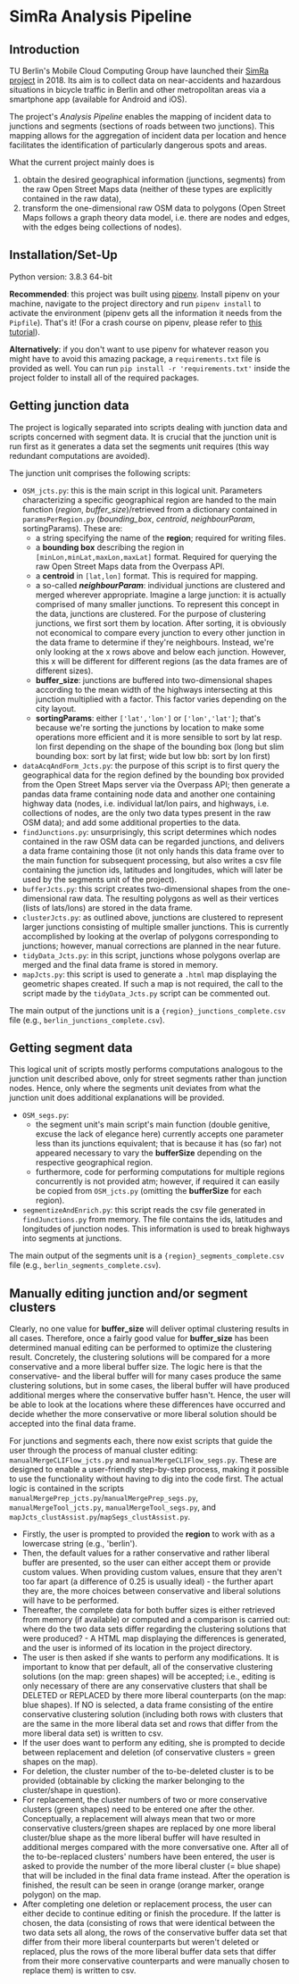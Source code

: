 
# SimRa Analysis Pipeline

## Introduction

TU Berlin's Mobile Cloud Computing Group have launched their  [SimRa project](https://www.digital-future.berlin/en/research/projects/simra/ "SimRa Project Site") in 2018. Its aim is to collect data on near-accidents and hazardous situations in bicycle traffic in Berlin and other metropolitan areas via a smartphone app (available for Android and iOS).

The project's *Analysis Pipeline* enables the mapping of incident data to junctions and segments (sections of roads between two junctions). This mapping allows for the aggregation of incident data per location and hence facilitates the identification of particularly dangerous spots and areas.

What the current project mainly does is
1. obtain the desired geographical information (junctions, segments) from the raw Open Street Maps data (neither of these types are explicitly contained in the raw data), 
1. transform the one-dimensional raw OSM data to polygons (Open Street Maps follows a graph theory data model, i.e. there are nodes and edges, with the edges being collections of nodes). 

## Installation/Set-Up

Python version: 3.8.3 64-bit

**Recommended**: this project was built using [pipenv](https://pipenv-fork.readthedocs.io/en/latest/basics.html "Pipenv documentation"). Install pipenv on your machine, navigate to the project directory and run `pipenv install` to activate the environment (pipenv gets all the information it needs from the `Pipfile`). That's it! (For a crash course on pipenv, please refer to [this tutorial](https://www.youtube.com/watch?v=6Qmnh5C4Pmo "Pipenv Crash Course by Traversy Media")).

**Alternatively**: if you don't want to use pipenv for whatever reason you might have to avoid this amazing package, a `requirements.txt` file is provided as well. You can run `pip install -r 'requirements.txt'` inside the project folder to install all of the required packages.

## Getting junction data

The project is logically separated into scripts dealing with junction data and scripts concerned with segment data. It is crucial that the junction unit is run first as it generates a data set the segments unit requires (this way redundant computations are avoided). 

The junction unit comprises the following scripts:
* `OSM_jcts.py`: this is the main script in this logical unit. Parameters characterizing a specific geographical region are handed to the main function (*region*, *buffer_size*)/retrieved from a dictionary contained in `paramsPerRegion.py` (*bounding_box*, *centroid*, *neighbourParam*, sortingParams). These are:
    * a string specifying the name of the **region**; required for writing files. 
    * a **bounding box** describing the region in `[minLon,minLat,maxLon,maxLat]` format. Required for querying the raw Open Street Maps data from the Overpass API.
    * a **centroid** in `[lat,lon]` format. This is required for mapping. 
    * a so-called ***neighbourParam***: individual junctions are clustered and merged wherever appropriate. Imagine a large junction: it is actually comprised of many smaller junctions. To represent this concept in the data, junctions are clustered. For the purpose of clustering junctions, we first sort them by location. After sorting, it is obviously not economical to compare every junction to every other junction in the data frame to determine if they're neighbours. Instead, we're only looking at the x rows above and below each junction. However, this x will be different for different regions (as the data frames are of different sizes).
    * **buffer_size**: junctions are buffered into two-dimensional shapes according to the mean width of the highways intersecting at this junction multiplied with a factor. This factor varies depending on the city layout. 
    * **sortingParams**: either `['lat','lon']` or `['lon','lat']`; that's because we're sorting the junctions by location to make some operations more efficient and it is more sensible to sort by lat resp. lon first depending on the shape of the bounding box (long but slim bounding box: sort by lat first; wide but low bb: sort by lon first) 
* `dataAcqAndForm_Jcts.py`: the purpose of this script is to first query the geographical data for the region defined by the bounding box provided from the Open Street Maps server via the Overpass API; then generate a pandas data frame containing node data and another one containing highway data (nodes, i.e. individual lat/lon pairs, and highways, i.e. collections of nodes, are the only two data types present in the raw OSM data); and add some additional properties to the data.
* `findJunctions.py`: unsurprisingly, this script determines which nodes contained in the raw OSM data can be regarded junctions, and delivers a data frame containing those (it not only hands this data frame over to the main function for subsequent processing, but also writes a csv file containing the junction ids, latitudes and longitudes, which will later be used by the segments unit of the project).
* `bufferJcts.py`: this script creates two-dimensional shapes from the one-dimensional raw data. The resulting polygons as well as their vertices (lists of lats/lons) are stored in the data frame.
* `clusterJcts.py`: as outlined above, junctions are clustered to represent larger junctions consisting of multiple smaller junctions. This is currently accomplished by looking at the overlap of polygons corresponding to junctions; however, manual corrections are planned in the near future.
* `tidyData_Jcts.py`: in this script, junctions whose polygons overlap are merged and the final data frame is stored in memory.
* `mapJcts.py`: this script is used to generate a `.html` map displaying the geometric shapes created. If such a map is not required, the call to the script made by the `tidyData_Jcts.py` script can be commented out.

The main output of the junctions unit is a `{region}_junctions_complete.csv` file (e.g., `berlin_junctions_complete.csv`).

## Getting segment data

This logical unit of scripts mostly performs computations analogous to the junction unit described above, only for street segments rather than junction nodes. Hence, only where the segments unit deviates from what the junction unit does additional explanations will be provided.

* `OSM_segs.py`: 
    * the segment unit's main script's main function (double genitive, excuse the lack of elegance here) currently accepts one parameter less than its junctions equivalent; that is because it has (so far) not appeared necessary to vary the **bufferSize** depending on the respective geographical region. 
    * furthermore, code for performing computations for multiple regions concurrently is not provided atm; however, if required it can easily be copied from `OSM_jcts.py` (omitting the **bufferSize** for each region).
* `segmentizeAndEnrich.py`: this script reads the csv file generated in `findJunctions.py` from memory. The file contains the ids, latitudes and longitudes of junction nodes. This information is used to break highways into segments at junctions. 

The main output of the segments unit is a `{region}_segments_complete.csv` file (e.g., `berlin_segments_complete.csv`).

## Manually editing junction and/or segment clusters

Clearly, no one value for **buffer_size** will deliver optimal clustering results in all cases. Therefore, once a fairly good value for **buffer_size** has been determined manual editing can be performed to optimize the clustering result. Concretely, the clustering solutions will be compared for a more conservative and a more liberal buffer size. The logic here is that the conservative- and the liberal buffer will for many cases produce the same clustering solutions, but in some cases, the liberal buffer will have produced additional merges where the conservative buffer hasn't. Hence, the user will be able to look at the locations where these differences have occurred and decide whether the more conservative or more liberal solution should be accepted into the final data frame.

For junctions and segments each, there now exist scripts that guide the user through the process of manual cluster editing: `manualMergeCLIFlow_jcts.py` and `manualMergeCLIFlow_segs.py`. These are designed to enable a user-friendly step-by-step process, making it possible to use the functionality without having to dig into the code first. The actual logic is contained in the scripts `manualMergePrep_jcts.py`/`manualMergePrep_segs.py`, `manualMergeTool_jcts.py`, `manualMergeTool_segs.py`, and `mapJcts_clustAssist.py`/`mapSegs_clustAssist.py`. 

* Firstly, the user is prompted to provided the **region** to work with as a lowercase string (e.g., 'berlin'). 
* Then, the default values for a rather conservative and rather liberal buffer are presented, so the user can either accept them or provide custom values. When providing custom values, ensure that they aren't too far apart (a difference of 0.25 is usually ideal) - the further apart they are, the more choices between conservative and liberal solutions will have to be performed. 
* Thereafter, the complete data for both buffer sizes is either retrieved from memory (if available) or computed and a comparison is carried out: where do the two data sets differ regarding the clustering solutions that were produced? - A HTML map displaying the differences is generated, and the user is informed of its location in the project directory.
* The user is then asked if she wants to perform any modifications. It is important to know that per default, all of the conservative clustering solutions (on the map: green shapes) will be accepted; i.e., editing is only necessary of there are any conservative clusters that shall be DELETED or REPLACED by there more liberal counterparts (on the map: blue shapes). If NO is selected, a data frame consisting of the entire conservative clustering solution (including both rows with clusters that are the same in the more liberal data set and rows that differ from the more liberal data set) is written to csv.
* If the user does want to perform any editing, she is prompted to decide between replacement and deletion (of conservative clusters = green shapes on the map).
* For deletion, the cluster number of the to-be-deleted cluster is to be provided (obtainable by clicking the marker belonging to the cluster/shape in question).
* For replacement, the cluster numbers of two or more conservative clusters (green shapes) need to be entered one after the other. Conceptually, a replacement will always mean that two or more conservative clusters/green shapes are replaced by one more liberal cluster/blue shape as the more liberal buffer will have resulted in additional merges compared with the more conversative one. After all of the to-be-replaced clusters' numbers have been entered, the user is asked to provide the number of the more liberal cluster (= blue shape) that will be included in the final data frame instead. After the operation is finished, the result can be seen in orange (orange marker, orange polygon) on the map.
* After completing one deletion or replacement process, the user can either decide to continue editing or finish the procedure. If the latter is chosen, the data (consisting of rows that were identical between the two data sets all along, the rows of the conservative buffer data set that differ from their more liberal counterparts but weren't deleted or replaced, plus the rows of the more liberal buffer data sets that differ from their more conservative counterparts and were manually chosen to replace them) is written to csv.



